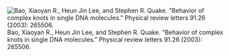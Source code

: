 ![Bao, Xiaoyan R., Heun Jin Lee, and Stephen R. Quake. "Behavior of complex knots in single DNA molecules." Physical review letters 91.26 (2003): 265506.](media/logo.png)
Bao, Xiaoyan R., Heun Jin Lee, and Stephen R. Quake. "Behavior of complex knots in single DNA molecules." Physical review letters 91.26 (2003): 265506.
